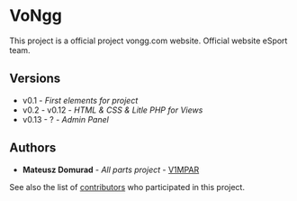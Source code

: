 # VoNgg

This project is a official project vongg.com website. Official website eSport team.

## Versions

* v0.1 - *First elements for project*
* v0.2 - v0.12 - *HTML & CSS & Litle PHP for Views*
* v0.13 - ? - *Admin Panel*

## Authors

* **Mateusz Domurad** - *All parts project* - [V1MPAR](https://github.com/V1MPAR)

See also the list of [contributors](https://github.com/V1MPAR/vongg/contributors) who participated in this project.
